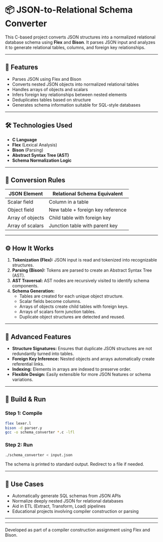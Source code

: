 # 📦 JSON-to-Relational Schema Converter

This C-based project converts JSON structures into a normalized relational database schema using **Flex** and **Bison**. It parses JSON input and analyzes it to generate relational tables, columns, and foreign key relationships.

---

## 🚀 Features

- Parses JSON using Flex and Bison
- Converts nested JSON objects into normalized relational tables
- Handles arrays of objects and scalars
- Infers foreign key relationships between nested elements
- Deduplicates tables based on structure
- Generates schema information suitable for SQL-style databases

---

## 🛠️ Technologies Used

- **C Language**
- **Flex** (Lexical Analysis)
- **Bison** (Parsing)
- **Abstract Syntax Tree (AST)**
- **Schema Normalization Logic**

---

## 🔄 Conversion Rules

| JSON Element               | Relational Schema Equivalent       |
|---------------------------|------------------------------------|
| Scalar field              | Column in a table                  |
| Object field              | New table + foreign key reference  |
| Array of objects          | Child table with foreign key       |
| Array of scalars          | Junction table with parent key     |

---

## ⚙️ How It Works

1. **Tokenization (Flex):** JSON input is read and tokenized into recognizable structures.
2. **Parsing (Bison):** Tokens are parsed to create an Abstract Syntax Tree (AST).
3. **AST Traversal:** AST nodes are recursively visited to identify schema components.
4. **Schema Generation:** 
    - Tables are created for each unique object structure.
    - Scalar fields become columns.
    - Arrays of objects create child tables with foreign keys.
    - Arrays of scalars form junction tables.
    - Duplicate object structures are detected and reused.

---

## 🧠 Advanced Features

- **Structure Signatures:** Ensures that duplicate JSON structures are not redundantly turned into tables.
- **Foreign Key Inference:** Nested objects and arrays automatically create referential links.
- **Indexing:** Elements in arrays are indexed to preserve order.
- **Flexible Design:** Easily extensible for more JSON features or schema variations.

---

## 🏁 Build & Run

### Step 1: Compile

```bash
flex lexer.l
bison -d parser.y
gcc -o schema_converter *.c -lfl
```

### Step 2: Run

```bash
./schema_converter < input.json
```

The schema is printed to standard output. Redirect to a file if needed.

---

## 📌 Use Cases

- Automatically generate SQL schemas from JSON APIs
- Normalize deeply nested JSON for relational databases
- Aid in ETL (Extract, Transform, Load) pipelines
- Educational projects involving compiler construction or parsing

---

---


Developed as part of a compiler construction assignment using Flex and Bison.

